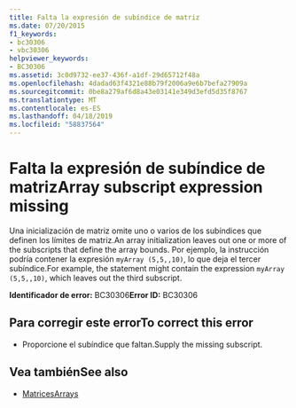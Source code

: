 ```yaml
---
title: Falta la expresión de subíndice de matriz
ms.date: 07/20/2015
f1_keywords:
- bc30306
- vbc30306
helpviewer_keywords:
- BC30306
ms.assetid: 3c0d9732-ee37-436f-a1df-29d65712f48a
ms.openlocfilehash: 4dadad63f4321e88b79f2006a9e6b7befa27909a
ms.sourcegitcommit: 0be8a279af6d8a43e03141e349d3efd5d35f8767
ms.translationtype: MT
ms.contentlocale: es-ES
ms.lasthandoff: 04/18/2019
ms.locfileid: "58837564"
---
```

# <a name="array-subscript-expression-missing"></a><span data-ttu-id="b7148-102">Falta la expresión de subíndice de matriz</span><span class="sxs-lookup"><span data-stu-id="b7148-102">Array subscript expression missing</span></span>
<span data-ttu-id="b7148-103">Una inicialización de matriz omite uno o varios de los subíndices que definen los límites de matriz.</span><span class="sxs-lookup"><span data-stu-id="b7148-103">An array initialization leaves out one or more of the subscripts that define the array bounds.</span></span> <span data-ttu-id="b7148-104">Por ejemplo, la instrucción podría contener la expresión `myArray (5,5,,10)`, lo que deja el tercer subíndice.</span><span class="sxs-lookup"><span data-stu-id="b7148-104">For example, the statement might contain the expression `myArray (5,5,,10)`, which leaves out the third subscript.</span></span>  
  
 <span data-ttu-id="b7148-105">**Identificador de error:** BC30306</span><span class="sxs-lookup"><span data-stu-id="b7148-105">**Error ID:** BC30306</span></span>  
  
## <a name="to-correct-this-error"></a><span data-ttu-id="b7148-106">Para corregir este error</span><span class="sxs-lookup"><span data-stu-id="b7148-106">To correct this error</span></span>  
  
-   <span data-ttu-id="b7148-107">Proporcione el subíndice que faltan.</span><span class="sxs-lookup"><span data-stu-id="b7148-107">Supply the missing subscript.</span></span>  
  
## <a name="see-also"></a><span data-ttu-id="b7148-108">Vea también</span><span class="sxs-lookup"><span data-stu-id="b7148-108">See also</span></span>

- [<span data-ttu-id="b7148-109">Matrices</span><span class="sxs-lookup"><span data-stu-id="b7148-109">Arrays</span></span>](../../../visual-basic/programming-guide/language-features/arrays/index.md)
